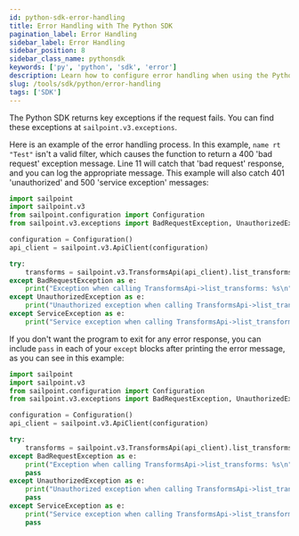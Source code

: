```yaml
---
id: python-sdk-error-handling
title: Error Handling with The Python SDK
pagination_label: Error Handling
sidebar_label: Error Handling
sidebar_position: 8
sidebar_class_name: pythonsdk
keywords: ['py', 'python', 'sdk', 'error']
description: Learn how to configure error handling when using the Python SDK.
slug: /tools/sdk/python/error-handling
tags: ['SDK']
---
```


The Python SDK returns key exceptions if the request fails. You can find these exceptions at `sailpoint.v3.exceptions`.

Here is an example of the error handling process. In this example, `name rt "Test"` isn't a valid filter, which causes the function to return a 400 'bad request' exception message. Line 11 will catch that 'bad request' response, and you can log the appropriate message. This example will also catch 401 'unauthorized' and 500 'service exception' messages: 

```python showLineNumbers
import sailpoint
import sailpoint.v3
from sailpoint.configuration import Configuration
from sailpoint.v3.exceptions import BadRequestException, UnauthorizedException, ServiceException

configuration = Configuration()
api_client = sailpoint.v3.ApiClient(configuration)

try:
    transforms = sailpoint.v3.TransformsApi(api_client).list_transforms(filters='name rt "Test"')
except BadRequestException as e:
    print("Exception when calling TransformsApi->list_transforms: %s\n" % e)
except UnauthorizedException as e:
    print("Unauthorized exception when calling TransformsApi->list_transforms: %s\n" % e)
except ServiceException as e:
    print("Service exception when calling TransformsApi->list_transforms: %s\n" % e)
```

If you don't want the program to exit for any error response, you can include `pass` in each of your `except` blocks after printing the error message, as you can see in this example: 

```python
import sailpoint
import sailpoint.v3
from sailpoint.configuration import Configuration
from sailpoint.v3.exceptions import BadRequestException, UnauthorizedException, ServiceException

configuration = Configuration()
api_client = sailpoint.v3.ApiClient(configuration)

try:
    transforms = sailpoint.v3.TransformsApi(api_client).list_transforms(filters='name rt "Test"')
except BadRequestException as e:
    print("Exception when calling TransformsApi->list_transforms: %s\n" % e)
    pass
except UnauthorizedException as e:
    print("Unauthorized exception when calling TransformsApi->list_transforms: %s\n" % e)
    pass
except ServiceException as e:
    print("Service exception when calling TransformsApi->list_transforms: %s\n" % e)
    pass
```
